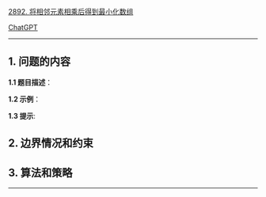 [2892. 将相邻元素相乘后得到最小化数组](https://leetcode.cn/problems/minimizing-array-after-replacing-pairs-with-their-product)

[ChatGPT](https://chat.openai.com/g/g-GsMNEr76r-c-master)

---

## 1. 问题的内容
**1.1 题目描述**：

**1.2 示例**：

**1.3 提示**:

## 2. 边界情况和约束


## 3. 算法和策略

---
